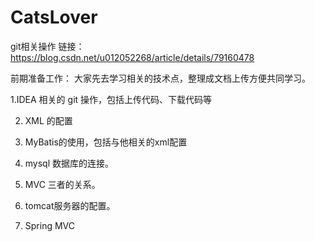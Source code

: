 # CatsLover

git相关操作
链接：https://blog.csdn.net/u012052268/article/details/79160478

前期准备工作：
大家先去学习相关的技术点，整理成文档上传方便共同学习。

1.IDEA 相关的 git 操作，包括上传代码、下载代码等

2. XML 的配置

3. MyBatis的使用，包括与他相关的xml配置

4. mysql 数据库的连接。

5. MVC 三者的关系。

6. tomcat服务器的配置。

7. Spring MVC 
